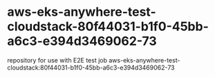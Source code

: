 # aws-eks-anywhere-test-cloudstack-80f44031-b1f0-45bb-a6c3-e394d3469062-73
repository for use with E2E test job aws-eks-anywhere-test-cloudstack:80f44031-b1f0-45bb-a6c3-e394d3469062-73
